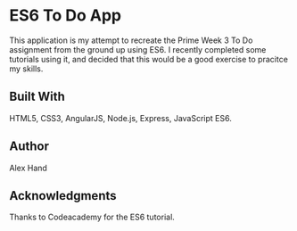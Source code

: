 # ES6 To Do App

This application is my attempt to recreate the Prime Week 3 To Do assignment from the ground up using ES6. I recently completed some tutorials using it, and decided that this would be a good exercise to pracitce my skills. 

## Built With

HTML5, CSS3, AngularJS, Node.js, Express, JavaScript ES6.

## Author

Alex Hand

## Acknowledgments

Thanks to Codeacademy for the ES6 tutorial.

